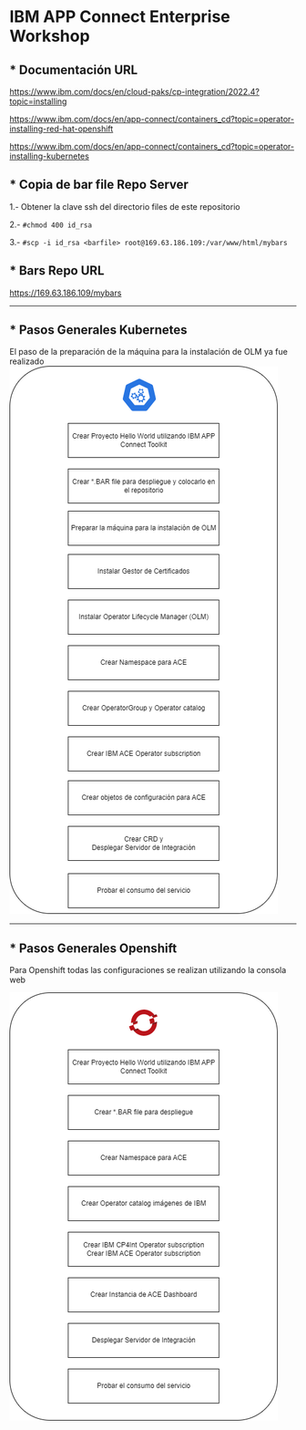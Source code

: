 # IBM APP Connect Enterprise Workshop

## * Documentación URL

https://www.ibm.com/docs/en/cloud-paks/cp-integration/2022.4?topic=installing

https://www.ibm.com/docs/en/app-connect/containers_cd?topic=operator-installing-red-hat-openshift

https://www.ibm.com/docs/en/app-connect/containers_cd?topic=operator-installing-kubernetes

## * Copia de bar file Repo Server

1.- Obtener la clave ssh del directorio files de este repositorio

2.- `#chmod 400 id_rsa`

3.- `#scp -i id_rsa <barfile> root@169.63.186.109:/var/www/html/mybars`

## * Bars Repo URL

https://169.63.186.109/mybars

***

## * Pasos Generales Kubernetes
El paso de la preparación de la máquina para la instalación de OLM ya fue realizado
![ws1](https://github.com/fxnaranjo/k8srhocp/raw/main/images/pasosWorkshop1.png "ws1")


***

## * Pasos Generales Openshift
Para Openshift todas las configuraciones se realizan utilizando la consola web

![ws1](https://github.com/fxnaranjo/k8srhocp/raw/main/images/pasosWorkshop2.png "ws1")


